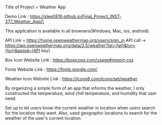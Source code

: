 Title of Project = Weather App

Demo Link : https://slee0819.github.io/Final_Project_INST-377_Weather_App/\

This application is available in all browsers(Windows, Mac, ios, android).


API Link = https://home.openweathermap.org/users/sign_in
API call -> https://api.openweathermap.org/data/2.5/weather?lat={lat}&lon={lon}&appid={API key}

Box Icon Website Link : https://boxicons.com/usage#import-css

Fonts Website Link : https://fonts.google.com/

Weather Icon Website Link : https://icons8.com/icons/set/weather


By organizing a simple form of an app that informs the weather, I only constructed the temperature, wind chill temperature, and humidity that user need.

Set up to let users know the current weather in location when users search for the location they want.
Also, used geographic locations to search for the weather of the user's current location.
